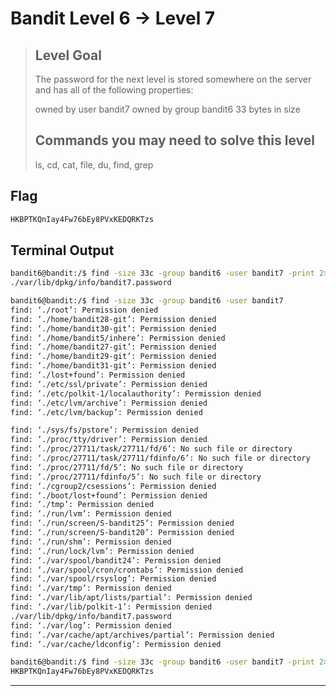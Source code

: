
# Bandit Level 6 → Level 7
> ## Level Goal
>
>The password for the next level is stored somewhere on the server and has all of the following properties:
>
>    owned by user bandit7
>    owned by group bandit6
>    33 bytes in size
>
> ## Commands you may need to solve this level
>
> ls, cd, cat, file, du, find, grep


## Flag

```bash
HKBPTKQnIay4Fw76bEy8PVxKEDQRKTzs
```

## Terminal Output

```bash
bandit6@bandit:/$ find -size 33c -group bandit6 -user bandit7 -print 2>/dev/null
./var/lib/dpkg/info/bandit7.password

bandit6@bandit:/$ find -size 33c -group bandit6 -user bandit7
find: ‘./root’: Permission denied
find: ‘./home/bandit28-git’: Permission denied
find: ‘./home/bandit30-git’: Permission denied
find: ‘./home/bandit5/inhere’: Permission denied
find: ‘./home/bandit27-git’: Permission denied
find: ‘./home/bandit29-git’: Permission denied
find: ‘./home/bandit31-git’: Permission denied
find: ‘./lost+found’: Permission denied
find: ‘./etc/ssl/private’: Permission denied
find: ‘./etc/polkit-1/localauthority’: Permission denied
find: ‘./etc/lvm/archive’: Permission denied
find: ‘./etc/lvm/backup’: Permission denied

find: ‘./sys/fs/pstore’: Permission denied
find: ‘./proc/tty/driver’: Permission denied
find: ‘./proc/27711/task/27711/fd/6’: No such file or directory
find: ‘./proc/27711/task/27711/fdinfo/6’: No such file or directory
find: ‘./proc/27711/fd/5’: No such file or directory
find: ‘./proc/27711/fdinfo/5’: No such file or directory
find: ‘./cgroup2/csessions’: Permission denied
find: ‘./boot/lost+found’: Permission denied
find: ‘./tmp’: Permission denied
find: ‘./run/lvm’: Permission denied
find: ‘./run/screen/S-bandit25’: Permission denied
find: ‘./run/screen/S-bandit20’: Permission denied
find: ‘./run/shm’: Permission denied
find: ‘./run/lock/lvm’: Permission denied
find: ‘./var/spool/bandit24’: Permission denied
find: ‘./var/spool/cron/crontabs’: Permission denied
find: ‘./var/spool/rsyslog’: Permission denied
find: ‘./var/tmp’: Permission denied
find: ‘./var/lib/apt/lists/partial’: Permission denied
find: ‘./var/lib/polkit-1’: Permission denied
./var/lib/dpkg/info/bandit7.password
find: ‘./var/log’: Permission denied
find: ‘./var/cache/apt/archives/partial’: Permission denied
find: ‘./var/cache/ldconfig’: Permission denied

bandit6@bandit:/$ find -size 33c -group bandit6 -user bandit7 -print 2>/dev/null | xargs cat
HKBPTKQnIay4Fw76bEy8PVxKEDQRKTzs
```

***